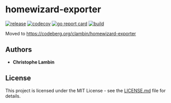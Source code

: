 # homewizard-exporter
[![release](https://img.shields.io/github/v/tag/clambin/homewizard-exporter?color=green&label=release&style=plastic)](https://github.com/clambin/homewizard-exporter/releases)
[![codecov](https://img.shields.io/codecov/c/gh/clambin/homewizard-exporter?style=plastic)](https://app.codecov.io/gh/clambin/homewizard-exporter)
[![go report card](https://goreportcard.com/badge/github.com/clambin/homewizard-exporter)](https://goreportcard.com/report/github.com/clambin/homewizard-exporter)
[![build](https://github.com/clambin/homewizard-exporter/workflows/build/badge.svg)](https://github.com/clambin/homewizard-exporter/actions)

Moved to https://codeberg.org/clambin/homewizard-exporter

## Authors

* **Christophe Lambin**

## License

This project is licensed under the MIT License - see the [LICENSE.md](LICENSE.md) file for details.
